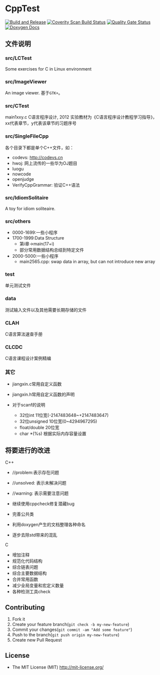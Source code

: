 # CppTest

[![Build and Release](https://github.com/jiangxincode/CppTest/actions/workflows/BuildAndRelease.yml/badge.svg)](https://github.com/jiangxincode/CppTest/actions/workflows/BuildAndRelease.yml)
[![Coverity Scan Build Status](https://scan.coverity.com/projects/20284/badge.svg)](https://scan.coverity.com/projects/jiangxincode-cpptest)
[![Quality Gate Status](https://sonarcloud.io/api/project_badges/measure?project=jiangxincode_CppTest&metric=alert_status)](https://sonarcloud.io/dashboard?id=jiangxincode_CppTest)
[![Doxygen Docs](https://codedocs.xyz/jiangxincode/CppTest.svg)](https://codedocs.xyz/jiangxincode/CppTest/)

## 文件说明

### src/LCTest

Some exercises for C in Linux environment

### src/ImageViewer

An image viewer. 基于`GTK+`。

### src/CTest

main1xxy.c C语言程序设计, 2012 实验教材为《C语言程序设计教程学习指导》，xx代表章节，y代表该章节的习题序号

### src/SingleFileCpp

各个目录下都是单个C++文件，如：

* codevs: <http://codevs.cn>
* hwoj: 网上流传的一些华为OJ题目
* luogu
* nowcode
* openjudge
* VerifyCppGrammar: 验证C++语法

### src/IdiomSolitaire

A toy for idiom soliteaire.

### src/others

* 0000-1699:一些小程序
* 1700-1999:Data Structure
	* 第i章->main(17+i)
	* 部分常用数据结构总结到特定文件
* 2000-5000:一些小程序
	* main2565.cpp: swap data in array, but can not introduce new array

### test

单元测试文件

### data

测试输入文件以及其他需要长期存储的文件

### CLAH

C语言算法速查手册

### CLCDC

C语言课程设计案例精编

### 其它

* jiangxin.c常用自定义函数
* jiangxin.h常用自定义函数的声明

* 对于scanf的说明
	* 32位int 11位宽(-2147483648~+2147483647)
	* 32位unsigned 10位宽(0~4294967295)
	* float/double 20位宽
	* char *(%s) 根据实际内存容量设置

## 将要进行的改进

C++ 
* //problem:表示存在问题
* //unsolved: 表示未解决问题
* //warning: 表示需要注意问题

* 继续使用cppcheck修复潜藏bug
* 完善公共类
* 利用doxygen产生的文档整理各种命名
* 逐步去除std带来的混乱

C
* 增加注释
* 规范化代码结构
* 综合链表问题
* 综合主要数据结构
* 合并常用函数
* 减少全局变量和宏定义数量
* 各种检测工具check

## Contributing

1. Fork it
2. Create your feature branch(`git check -b my-new-feature`)
3. Commit your changes(`git commit -am "Add some feature"`)
4. Push to the branch(`git push origin my-new-feature`)
5. Create new Pull Request

## License

+ The MIT License (MIT) http://mit-license.org/

